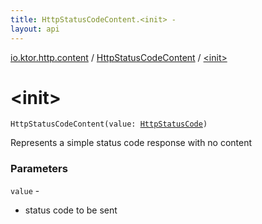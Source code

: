 ```yaml
---
title: HttpStatusCodeContent.<init> - 
layout: api
---
```


<div class='api-docs-breadcrumbs'><a href="../index.html">io.ktor.http.content</a> / <a href="index.html">HttpStatusCodeContent</a> / <a href="./-init-.html">&lt;init&gt;</a></div>

# &lt;init&gt;

<div class="signature"><code><span class="identifier">HttpStatusCodeContent</span><span class="symbol">(</span><span class="parameterName" id="io.ktor.http.content.HttpStatusCodeContent$<init>(io.ktor.http.HttpStatusCode)/value">value</span><span class="symbol">:</span>&nbsp;<a href="../../io.ktor.http/-http-status-code/index.html"><span class="identifier">HttpStatusCode</span></a><span class="symbol">)</span></code></div>

Represents a simple status code response with no content

### Parameters

<code>value</code> -
* status code to be sent
